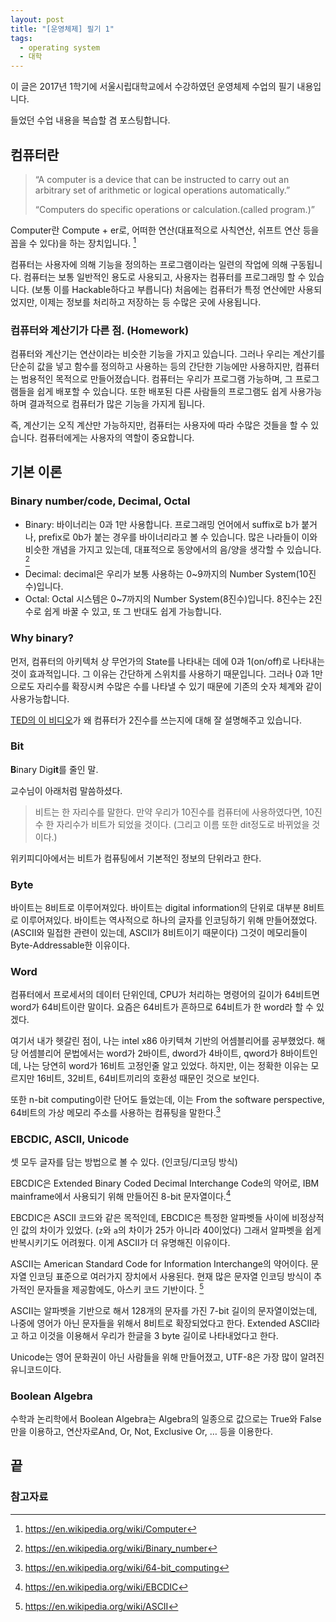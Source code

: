```yaml
---
layout: post
title: "[운영체제] 필기 1"
tags:
  - operating system
  - 대학
---
```


이 글은 2017년 1학기에 서울시립대학교에서 수강하였던 운영체제 수업의 필기 내용입니다.

들었던 수업 내용을 복습할 겸 포스팅합니다.

## 컴퓨터란

> “A computer is a device that can be instructed to carry out an arbitrary set of arithmetic or logical operations automatically.”
>
> “Computers do specific operations or calculation.(called program.)”

Computer란 Compute + er로, 어떠한 연산(대표적으로 사칙연산, 쉬프트 연산 등을 꼽을 수 있다)을 하는 장치입니다. [^What-is-the-computer]

컴퓨터는 사용자에 의해 기능을 정의하는 프로그램이라는 일련의 작업에 의해 구동됩니다. 컴퓨터는 보통 일반적인 용도로 사용되고, 사용자는 컴퓨터를 프로그래밍 할 수 있습니다. (보통 이를 Hackable하다고 부릅니다) 처음에는 컴퓨터가 특정 연산에만 사용되었지만, 이제는 정보를 처리하고 저장하는 등 수많은 곳에 사용됩니다.

### 컴퓨터와 계산기가 다른 점. (Homework)

 컴퓨터와 계산기는 연산이라는 비슷한 기능을 가지고 있습니다. 그러나 우리는 계산기를 단순히 값을 넣고 함수를 정의하고 사용하는 등의 간단한 기능에만 사용하지만, 컴퓨터는 범용적인 목적으로 만들어졌습니다. 컴퓨터는 우리가 프로그램 가능하며, 그 프로그램들을 쉽게 배포할 수 있습니다. 또한 배포된 다른 사람들의 프로그램도 쉽게 사용가능하며 결과적으로 컴퓨터가 많은 기능을 가지게 됩니다.

 즉, 계산기는 오직 계산만 가능하지만, 컴퓨터는 사용자에 따라 수많은 것들을 할 수 있습니다. 컴퓨터에게는 사용자의 역할이 중요합니다.

## 기본 이론

### Binary number/code, Decimal, Octal

* Binary: 바이너리는 0과 1만 사용합니다. 프로그래밍 언어에서 suffix로 b가 붙거나, prefix로 0b가 붙는 경우를 바이너리라고 볼 수 있습니다. 많은 나라들이 이와 비슷한 개념을 가지고 있는데, 대표적으로 동양에서의 음/양을 생각할 수 있습니다. [^Binary]
* Decimal: decimal은 우리가 보통 사용하는 0~9까지의 Number System(10진수)입니다.
* Octal: Octal 시스템은 0~7까지의 Number System(8진수)입니다. 8진수는 2진수로 쉽게 바꿀 수 있고, 또 그 반대도 쉽게 가능합니다.

### Why binary?

먼저, 컴퓨터의 아키텍처 상 무언가의 State를 나타내는 데에 0과 1(on/off)로 나타내는 것이 효과적입니다. 그 이유는 간단하게 스위치를 사용하기 때문입니다. 그러나 0과 1만으로도 자리수를 확장시켜 수많은 수를 나타낼 수 있기 때문에 기존의 숫자 체계와 같이 사용가능합니다.

[TED의 이 비디오](https://www.ted.com/talks/george_dyson_at_the_birth_of_the_computer)가 왜 컴퓨터가 2진수를 쓰는지에 대해 잘 설명해주고 있습니다.

### Bit

**B**inary Dig**it**를 줄인 말.

교수님이 아래처럼 말씀하셨다.

> 비트는 한 자리수를 말한다. 만약 우리가 10진수를 컴퓨터에 사용하였다면, 10진수 한 자리수가 비트가 되었을 것이다. (그리고 이름 또한 dit정도로 바뀌었을 것이다.)

위키피디아에서는 비트가 컴퓨팅에서 기본적인 정보의 단위라고 한다.

### Byte

바이트는 8비트로 이루어져있다. 바이트는 digital information의 단위로 대부분 8비트로 이루어져있다. 바이트는 역사적으로 하나의 글자를 인코딩하기 위해 만들어졌었다.(ASCII와 밀접한 관련이 있는데, ASCII가 8비트이기 때문이다) 그것이 메모리들이 Byte-Addressable한 이유이다.

### Word

컴퓨터에서 프로세서의 데이터 단위인데, CPU가 처리하는 명령어의 길이가 64비트면 word가 64비트이란 말이다. 요즘은 64비트가 흔하므로 64비트가 한 word라 할 수 있겠다.

여기서 내가 헷갈린 점이, 나는 intel x86 아키텍쳐 기반의 어셈블리어를 공부했었다. 해당 어셈블리어 문법에서는 word가 2바이트, dword가 4바이트, qword가 8바이트인데, 나는 당연히 word가 16비트 고정인줄 알고 있었다. 하지만, 이는 정확한 이유는 모르지만 16비트, 32비트, 64비트끼리의 호환성 때문인 것으로 보인다.

또한 n-bit computing이란 단어도 들었는데, 이는 From the software perspective, 64비트의 가상 메모리 주소를 사용하는 컴퓨팅을 말한다.[^n-bit-computing]

### EBCDIC, ASCII, Unicode

셋 모두 글자를 담는 방법으로 볼 수 있다. (인코딩/디코딩 방식)

EBCDIC은 Extended Binary Coded Decimal Interchange Code의 약어로, IBM mainframe에서 사용되기 위해 만들어진 8-bit 문자열이다.[^EBCDIC]

EBCDIC은 ASCII 코드와 같은 목적인데, EBCDIC은 특정한 알파벳들 사이에 비정상적인 값의 차이가 있었다. (`z`와 `a`의 차이가 25가 아니라 40이었다) 그래서 알파벳을 쉽게 반복시키기도 어려웠다. 이게 ASCII가 더 유명해진 이유이다.

ASCII는 American Standard Code for Information Interchange의 약어이다. 문자열 인코딩 표준으로 여러가지 장치에서 사용된다. 현재 많은 문자열 인코딩 방식이 추가적인 문자들을 제공함에도, 아스키 코드 기반이다. [^ASCII]

ASCII는 알파벳을 기반으로 해서 128개의 문자를 가진 7-bit 길이의 문자열이었는데, 나중에 영어가 아닌 문자들을 위해서 8비트로 확장되었다고 한다. Extended ASCII라고 하고 이것을 이용해서 우리가 한글을 3 byte 길이로 나타내었다고 한다.

Unicode는 영어 문화권이 아닌 사람들을 위해 만들어졌고, UTF-8은 가장 많이 알려진 유니코드이다.

### Boolean Algebra

수학과 논리학에서 Boolean Algebra는 Algebra의 일종으로 값으로는 True와 False만을 이용하고, 연산자로And, Or, Not, Exclusive Or, … 등을 이용한다.

## 끝

### 참고자료

[^What-is-the-computer]: https://en.wikipedia.org/wiki/Computer
[^Binary]: https://en.wikipedia.org/wiki/Binary_number
[^n-bit-computing]: https://en.wikipedia.org/wiki/64-bit_computing
[^EBCDIC]: https://en.wikipedia.org/wiki/EBCDIC
[^ASCII]: https://en.wikipedia.org/wiki/ASCII
